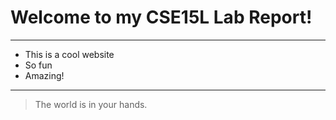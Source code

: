 # Welcome to my CSE15L Lab Report!

---
* This is a cool website
* So fun
* Amazing!

---
> The world is in your hands.
